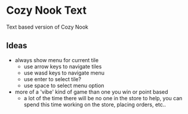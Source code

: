 # Cozy Nook Text
Text based version of Cozy Nook

## Ideas
- always show menu for current tile
  - use arrow keys to navigate tiles
  - use wasd keys to navigate menu
  - use enter to select tile?
  - use space to select menu option
- more of a 'vibe' kind of game than one you win or point based
  - a lot of the time there will be no one in the store to help, you can spend this time working on the store, placing orders, etc..
  